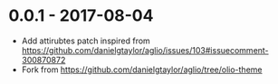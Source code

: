 # 0.0.1 - 2017-08-04

* Add attirubtes patch inspired from https://github.com/danielgtaylor/aglio/issues/103#issuecomment-300870872
* Fork from  https://github.com/danielgtaylor/aglio/tree/olio-theme

